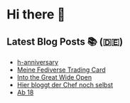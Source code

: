 # Hi there 👋

## Latest Blog Posts 📚 (🇩🇪)
<!-- BLOG-POST-LIST:START -->
- [h-anniversary](https://notiz.blog/2024/02/26/h-anniversary/)
- [Meine Fediverse Trading Card](https://notiz.blog/2024/02/21/meine-fediverse-trading-card/)
- [Into the Great Wide Open](https://notiz.blog/2024/02/12/into-the-great-wide-open/)
- [Hier bloggt der Chef noch selbst](https://notiz.blog/2024/01/10/hier-bloggt-der-chef-noch-selbst/)
- [Ab 18](https://notiz.blog/2023/12/07/ab-18/)
<!-- BLOG-POST-LIST:END -->
